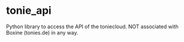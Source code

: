 # tonie_api
Python library to access the API of the toniecloud. NOT associated with Boxine (tonies.de) in any way.
